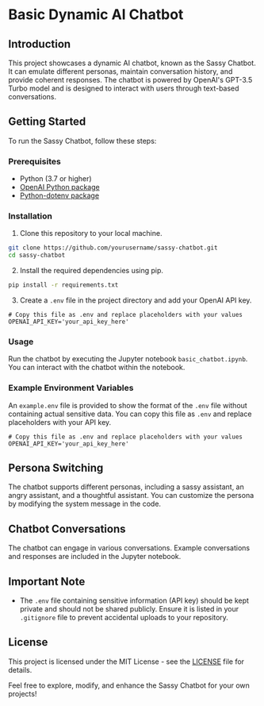 # Basic Dynamic AI Chatbot

## Introduction

This project showcases a dynamic AI chatbot, known as the Sassy Chatbot. It can emulate different personas, maintain conversation history, and provide coherent responses. The chatbot is powered by OpenAI's GPT-3.5 Turbo model and is designed to interact with users through text-based conversations.

## Getting Started

To run the Sassy Chatbot, follow these steps:

### Prerequisites

- Python (3.7 or higher)
- [OpenAI Python package](https://pypi.org/project/openai/)
- [Python-dotenv package](https://pypi.org/project/python-dotenv/)

### Installation

1. Clone this repository to your local machine.

```bash
git clone https://github.com/yourusername/sassy-chatbot.git
cd sassy-chatbot
```

2. Install the required dependencies using pip.

```bash
pip install -r requirements.txt
```

3. Create a `.env` file in the project directory and add your OpenAI API key.

```env
# Copy this file as .env and replace placeholders with your values
OPENAI_API_KEY='your_api_key_here'
```

### Usage

Run the chatbot by executing the Jupyter notebook `basic_chatbot.ipynb`. You can interact with the chatbot within the notebook.

### Example Environment Variables

An `example.env` file is provided to show the format of the `.env` file without containing actual sensitive data. You can copy this file as `.env` and replace placeholders with your API key.

```env
# Copy this file as .env and replace placeholders with your values
OPENAI_API_KEY='your_api_key_here'
```

## Persona Switching

The chatbot supports different personas, including a sassy assistant, an angry assistant, and a thoughtful assistant. You can customize the persona by modifying the system message in the code.

## Chatbot Conversations

The chatbot can engage in various conversations. Example conversations and responses are included in the Jupyter notebook.

## Important Note

- The `.env` file containing sensitive information (API key) should be kept private and should not be shared publicly. Ensure it is listed in your `.gitignore` file to prevent accidental uploads to your repository.

## License

This project is licensed under the MIT License - see the [LICENSE](LICENSE) file for details.

Feel free to explore, modify, and enhance the Sassy Chatbot for your own projects!
